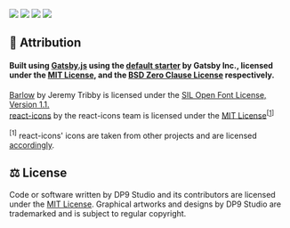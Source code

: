 <a href="https://github.com/dp9studio/Website/blob/main/LICENSE.md"><img src="https://img.shields.io/github/license/dp9studio/Website?style=for-the-badge" /></a>
<img src="https://img.shields.io/github/languages/top/dp9studio/Website?style=for-the-badge" />
<img src="https://img.shields.io/github/last-commit/dp9studio/Website?style=for-the-badge" />
<a href="https://dp9studio.com"><img src="https://img.shields.io/website?style=for-the-badge&url=https%3A%2F%2Fdp9studio.com" /></a>

## 📝 Attribution

#### Built using <a href="https://github.com/gatsbyjs/gatsby">Gatsby.js</a> using the <a href="https://github.com/gatsbyjs/gatsby-starter-default">default starter</a> by Gatsby Inc., licensed under the <a href="https://github.com/gatsbyjs/gatsby/blob/master/LICENSE">MIT License</a>, and the <a href="https://github.com/gatsbyjs/gatsby-starter-default/blob/master/LICENSE">BSD Zero Clause License</a> respectively.<br>

<a href="https://fonts.google.com/specimen/Barlow">Barlow</a> by Jeremy Tribby is licensed under the <a href="https://scripts.sil.org/cms/scripts/page.php?item_id=OFL_web">SIL Open Font License, Version 1.1.</a><br>
<a href="https://react-icons.github.io/react-icons">react-icons</a> by the react-icons team is licensed under the <a href="https://github.com/react-icons/react-icons/blob/master/LICENSE">MIT License</a><sup>[<a href="#footnote-01">1</a>]</sup><br>
<br><a id="footnote-01"><sup>[1]</sup> react-icons' icons are taken from other projects and are licensed <a href="https://github.com/react-icons/react-icons/blob/master/README.md#icons">accordingly</a>.</a>

## ⚖ License

Code or software written by DP9 Studio and its contributors are licensed under the <a href="https://github.com/dp9studio/Website/blob/main/LICENSE.md">MIT License</a>. Graphical artworks and designs by DP9 Studio are trademarked and is subject to regular copyright.
